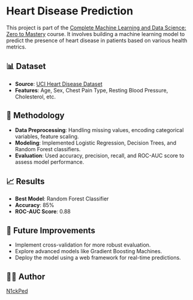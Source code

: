 # Heart Disease Prediction

This project is part of the [Complete Machine Learning and Data Science: Zero to Mastery](https://www.udemy.com/course/complete-machine-learning-and-data-science-zero-to-mastery/) course. It involves building a machine learning model to predict the presence of heart disease in patients based on various health metrics.

## 📊 Dataset

- **Source**: [UCI Heart Disease Dataset](https://archive.ics.uci.edu/ml/datasets/Heart+Disease)
- **Features**: Age, Sex, Chest Pain Type, Resting Blood Pressure, Cholesterol, etc.

## 🧠 Methodology

- **Data Preprocessing**: Handling missing values, encoding categorical variables, feature scaling.
- **Modeling**: Implemented Logistic Regression, Decision Trees, and Random Forest classifiers.
- **Evaluation**: Used accuracy, precision, recall, and ROC-AUC score to assess model performance.

## 📈 Results

- **Best Model**: Random Forest Classifier
- **Accuracy**: 85%
- **ROC-AUC Score**: 0.88

## 🚀 Future Improvements

- Implement cross-validation for more robust evaluation.
- Explore advanced models like Gradient Boosting Machines.
- Deploy the model using a web framework for real-time predictions.

## 🧑‍💻 Author

[N1ckPed](https://github.com/N1ckPed)


